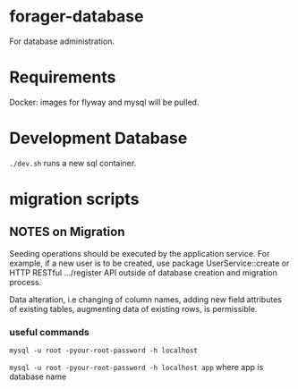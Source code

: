 # forager-database

For database administration.

# Requirements

Docker: images for flyway and mysql will be pulled.

# Development Database

`./dev.sh` runs a new sql container.

# migration scripts

## NOTES on Migration

Seeding operations should be executed by the application service. For example, if a new user is to be created, use package UserService::create or HTTP RESTful .../register API outside of database creation and migration process. 

Data alteration, i.e changing of column names, adding new field attributes of existing tables, augmenting data of existing rows, is permissible.

### useful commands

`mysql -u root -pyour-root-password -h localhost`

`mysql -u root -pyour-root-password -h localhost app` where app is database name
